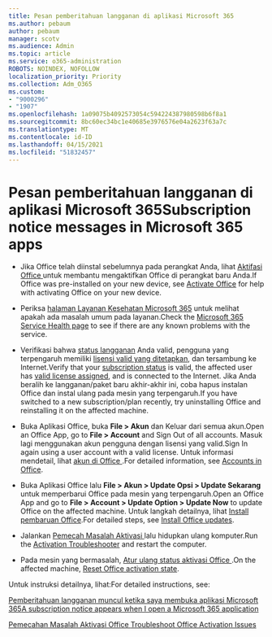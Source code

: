 ```yaml
---
title: Pesan pemberitahuan langganan di aplikasi Microsoft 365
ms.author: pebaum
author: pebaum
manager: scotv
ms.audience: Admin
ms.topic: article
ms.service: o365-administration
ROBOTS: NOINDEX, NOFOLLOW
localization_priority: Priority
ms.collection: Adm_O365
ms.custom:
- "9000296"
- "1907"
ms.openlocfilehash: 1a09075b4092573054c594224387980598b6f8a1
ms.sourcegitcommit: 8bc60ec34bc1e40685e3976576e04a2623f63a7c
ms.translationtype: MT
ms.contentlocale: id-ID
ms.lasthandoff: 04/15/2021
ms.locfileid: "51832457"
---
```

# <a name="subscription-notice-messages-in-microsoft-365-apps"></a><span data-ttu-id="205e4-102">Pesan pemberitahuan langganan di aplikasi Microsoft 365</span><span class="sxs-lookup"><span data-stu-id="205e4-102">Subscription notice messages in Microsoft 365 apps</span></span>

- <span data-ttu-id="205e4-103">Jika Office telah diinstal sebelumnya pada perangkat Anda, lihat [Aktifasi Office ](https://support.office.com/article/activate-office-5bd38f38-db92-448b-a982-ad170b1e187e) untuk membantu mengaktifkan Office di perangkat baru Anda.</span><span class="sxs-lookup"><span data-stu-id="205e4-103">If Office was pre-installed on your new device, see [Activate Office](https://support.office.com/article/activate-office-5bd38f38-db92-448b-a982-ad170b1e187e) for help with activating Office on your new device.</span></span>

- <span data-ttu-id="205e4-104">Periksa [ halaman Layanan Kesehatan Microsoft 365](https://docs.microsoft.com/office365/enterprise/view-service-health) untuk melihat apakah ada masalah umum pada layanan.</span><span class="sxs-lookup"><span data-stu-id="205e4-104">Check the [Microsoft 365 Service Health page](https://docs.microsoft.com/office365/enterprise/view-service-health) to see if there are any known problems with the service.</span></span>

- <span data-ttu-id="205e4-105">Verifikasi bahwa [status langganan](https://support.office.com/article/unlicensed-product-and-activation-errors-in-office-0d23d3c0-c19c-4b2f-9845-5344fedc4380#bkmk_checksubscription) Anda valid, pengguna yang terpengaruh memiliki [lisensi valid yang ditetapkan](https://support.office.com/article/997596B5-4173-4627-B915-36ABAC6786DC?wt.mc_id=Alchemy_ClientDIA), dan tersambung ke Internet.</span><span class="sxs-lookup"><span data-stu-id="205e4-105">Verify that your [subscription status](https://support.office.com/article/unlicensed-product-and-activation-errors-in-office-0d23d3c0-c19c-4b2f-9845-5344fedc4380#bkmk_checksubscription) is valid, the affected user has [valid license assigned](https://support.office.com/article/997596B5-4173-4627-B915-36ABAC6786DC?wt.mc_id=Alchemy_ClientDIA), and is connected to the Internet.</span></span> <span data-ttu-id="205e4-106">Jika Anda beralih ke langganan/paket baru akhir-akhir ini, coba hapus instalan Office dan instal ulang pada mesin yang terpengaruh.</span><span class="sxs-lookup"><span data-stu-id="205e4-106">If you have switched to a new subscription/plan recently, try uninstalling Office and reinstalling it on the affected machine.</span></span>

- <span data-ttu-id="205e4-107">Buka Aplikasi Office, buka **File > Akun** dan Keluar dari semua akun.</span><span class="sxs-lookup"><span data-stu-id="205e4-107">Open an Office App, go to **File > Account** and Sign Out of all accounts.</span></span> <span data-ttu-id="205e4-108">Masuk lagi menggunakan akun pengguna dengan lisensi yang valid.</span><span class="sxs-lookup"><span data-stu-id="205e4-108">Sign In again using a user account with a valid license.</span></span> <span data-ttu-id="205e4-109">Untuk informasi mendetail, lihat [ akun di Office ](https://support.office.com/article/accounts-in-office-628ea040-f265-49de-b986-be09c3ebf8a9).</span><span class="sxs-lookup"><span data-stu-id="205e4-109">For detailed information, see [Accounts in Office](https://support.office.com/article/accounts-in-office-628ea040-f265-49de-b986-be09c3ebf8a9).</span></span>

- <span data-ttu-id="205e4-110">Buka Aplikasi Office lalu **File > Akun > Update Opsi > Update Sekarang** untuk memperbarui Office pada mesin yang terpengaruh.</span><span class="sxs-lookup"><span data-stu-id="205e4-110">Open an Office App and go to **File > Account > Update Option > Update Now** to update Office on the affected machine.</span></span> <span data-ttu-id="205e4-111">Untuk langkah detailnya, lihat [Install pembaruan Office](https://support.office.com/article/install-office-updates-2ab296f3-7f03-43a2-8e50-46de917611c5).</span><span class="sxs-lookup"><span data-stu-id="205e4-111">For detailed steps, see [Install Office updates](https://support.office.com/article/install-office-updates-2ab296f3-7f03-43a2-8e50-46de917611c5).</span></span>

- <span data-ttu-id="205e4-112">Jalankan [ Pemecah Masalah Aktivasi ](https://aka.ms/SARA-OfficeActivation-Alchemy) lalu hidupkan ulang komputer.</span><span class="sxs-lookup"><span data-stu-id="205e4-112">Run the [Activation Troubleshooter](https://aka.ms/SARA-OfficeActivation-Alchemy) and restart the computer.</span></span>

- <span data-ttu-id="205e4-113">Pada mesin yang bermasalah, [ Atur ulang status aktivasi Office ](https://docs.microsoft.com/office/troubleshoot/activation/reset-office-365-proplus-activation-state).</span><span class="sxs-lookup"><span data-stu-id="205e4-113">On the affected machine, [Reset Office activation state](https://docs.microsoft.com/office/troubleshoot/activation/reset-office-365-proplus-activation-state).</span></span>

<span data-ttu-id="205e4-114">Untuk instruksi detailnya, lihat:</span><span class="sxs-lookup"><span data-stu-id="205e4-114">For detailed instructions, see:</span></span> 

[<span data-ttu-id="205e4-115">Pemberitahuan langganan muncul ketika saya membuka aplikasi Microsoft 365</span><span class="sxs-lookup"><span data-stu-id="205e4-115">A subscription notice appears when I open a Microsoft 365 application</span></span>](https://support.office.com/article/a-subscription-notice-appears-when-i-open-an-office-365-application-4cabe32c-f594-4c0e-9191-3d3ade10cceb)

[<span data-ttu-id="205e4-116">Pemecahan Masalah Aktivasi Office </span><span class="sxs-lookup"><span data-stu-id="205e4-116">Troubleshoot Office Activation Issues</span></span>](https://support.office.com/article/unlicensed-product-and-activation-errors-in-office-0d23d3c0-c19c-4b2f-9845-5344fedc4380)
